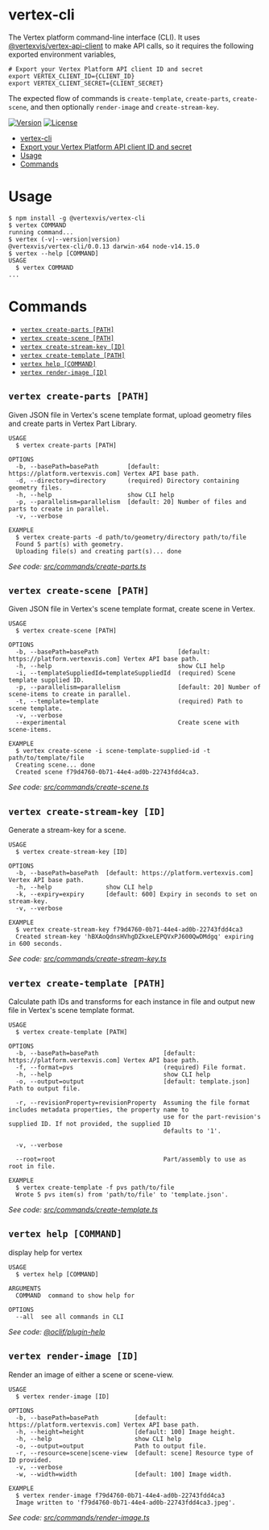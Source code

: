 # vertex-cli

The Vertex platform command-line interface (CLI). It uses [@vertexvis/vertex-api-client](https://github.com/vertexvis/vertex-api-client-ts) to make API calls, so it requires the following exported environment variables,

```shell
# Export your Vertex Platform API client ID and secret
export VERTEX_CLIENT_ID={CLIENT_ID}
export VERTEX_CLIENT_SECRET={CLIENT_SECRET}
```

The expected flow of commands is `create-template`, `create-parts`, `create-scene`, and then optionally `render-image` and `create-stream-key`.

[![Version](https://img.shields.io/npm/v/@vertexvis/vertex-cli.svg)](https://www.npmjs.com/package/@vertexvis/vertex-cli)
[![License](https://img.shields.io/npm/l/@vertexvis/vertex-cli.svg)](https://github.com/Vertexvis/vertex-cli/blob/master/LICENSE)

<!-- toc -->
* [vertex-cli](#vertex-cli)
* [Export your Vertex Platform API client ID and secret](#export-your-vertex-platform-api-client-id-and-secret)
* [Usage](#usage)
* [Commands](#commands)
<!-- tocstop -->

# Usage

<!-- usage -->
```sh-session
$ npm install -g @vertexvis/vertex-cli
$ vertex COMMAND
running command...
$ vertex (-v|--version|version)
@vertexvis/vertex-cli/0.0.13 darwin-x64 node-v14.15.0
$ vertex --help [COMMAND]
USAGE
  $ vertex COMMAND
...
```
<!-- usagestop -->

# Commands

<!-- commands -->
* [`vertex create-parts [PATH]`](#vertex-create-parts-path)
* [`vertex create-scene [PATH]`](#vertex-create-scene-path)
* [`vertex create-stream-key [ID]`](#vertex-create-stream-key-id)
* [`vertex create-template [PATH]`](#vertex-create-template-path)
* [`vertex help [COMMAND]`](#vertex-help-command)
* [`vertex render-image [ID]`](#vertex-render-image-id)

## `vertex create-parts [PATH]`

Given JSON file in Vertex's scene template format, upload geometry files and create parts in Vertex Part Library.

```
USAGE
  $ vertex create-parts [PATH]

OPTIONS
  -b, --basePath=basePath        [default: https://platform.vertexvis.com] Vertex API base path.
  -d, --directory=directory      (required) Directory containing geometry files.
  -h, --help                     show CLI help
  -p, --parallelism=parallelism  [default: 20] Number of files and parts to create in parallel.
  -v, --verbose

EXAMPLE
  $ vertex create-parts -d path/to/geometry/directory path/to/file
  Found 5 part(s) with geometry.
  Uploading file(s) and creating part(s)... done
```

_See code: [src/commands/create-parts.ts](https://github.com/Vertexvis/vertex-cli/blob/v0.0.13/src/commands/create-parts.ts)_

## `vertex create-scene [PATH]`

Given JSON file in Vertex's scene template format, create scene in Vertex.

```
USAGE
  $ vertex create-scene [PATH]

OPTIONS
  -b, --basePath=basePath                      [default: https://platform.vertexvis.com] Vertex API base path.
  -h, --help                                   show CLI help
  -i, --templateSuppliedId=templateSuppliedId  (required) Scene template supplied ID.
  -p, --parallelism=parallelism                [default: 20] Number of scene-items to create in parallel.
  -t, --template=template                      (required) Path to scene template.
  -v, --verbose
  --experimental                               Create scene with scene-items.

EXAMPLE
  $ vertex create-scene -i scene-template-supplied-id -t path/to/template/file
  Creating scene... done
  Created scene f79d4760-0b71-44e4-ad0b-22743fdd4ca3.
```

_See code: [src/commands/create-scene.ts](https://github.com/Vertexvis/vertex-cli/blob/v0.0.13/src/commands/create-scene.ts)_

## `vertex create-stream-key [ID]`

Generate a stream-key for a scene.

```
USAGE
  $ vertex create-stream-key [ID]

OPTIONS
  -b, --basePath=basePath  [default: https://platform.vertexvis.com] Vertex API base path.
  -h, --help               show CLI help
  -k, --expiry=expiry      [default: 600] Expiry in seconds to set on stream-key.
  -v, --verbose

EXAMPLE
  $ vertex create-stream-key f79d4760-0b71-44e4-ad0b-22743fdd4ca3
  Created stream-key 'hBXAoQdnsHVhgDZkxeLEPQVxPJ600QwDMdgq' expiring in 600 seconds.
```

_See code: [src/commands/create-stream-key.ts](https://github.com/Vertexvis/vertex-cli/blob/v0.0.13/src/commands/create-stream-key.ts)_

## `vertex create-template [PATH]`

Calculate path IDs and transforms for each instance in file and output new file in Vertex's scene template format.

```
USAGE
  $ vertex create-template [PATH]

OPTIONS
  -b, --basePath=basePath                  [default: https://platform.vertexvis.com] Vertex API base path.
  -f, --format=pvs                         (required) File format.
  -h, --help                               show CLI help
  -o, --output=output                      [default: template.json] Path to output file.

  -r, --revisionProperty=revisionProperty  Assuming the file format includes metadata properties, the property name to
                                           use for the part-revision's supplied ID. If not provided, the supplied ID
                                           defaults to '1'.

  -v, --verbose

  --root=root                              Part/assembly to use as root in file.

EXAMPLE
  $ vertex create-template -f pvs path/to/file
  Wrote 5 pvs item(s) from 'path/to/file' to 'template.json'.
```

_See code: [src/commands/create-template.ts](https://github.com/Vertexvis/vertex-cli/blob/v0.0.13/src/commands/create-template.ts)_

## `vertex help [COMMAND]`

display help for vertex

```
USAGE
  $ vertex help [COMMAND]

ARGUMENTS
  COMMAND  command to show help for

OPTIONS
  --all  see all commands in CLI
```

_See code: [@oclif/plugin-help](https://github.com/oclif/plugin-help/blob/v3.2.0/src/commands/help.ts)_

## `vertex render-image [ID]`

Render an image of either a scene or scene-view.

```
USAGE
  $ vertex render-image [ID]

OPTIONS
  -b, --basePath=basePath          [default: https://platform.vertexvis.com] Vertex API base path.
  -h, --height=height              [default: 100] Image height.
  -h, --help                       show CLI help
  -o, --output=output              Path to output file.
  -r, --resource=scene|scene-view  [default: scene] Resource type of ID provided.
  -v, --verbose
  -w, --width=width                [default: 100] Image width.

EXAMPLE
  $ vertex render-image f79d4760-0b71-44e4-ad0b-22743fdd4ca3
  Image written to 'f79d4760-0b71-44e4-ad0b-22743fdd4ca3.jpeg'.
```

_See code: [src/commands/render-image.ts](https://github.com/Vertexvis/vertex-cli/blob/v0.0.13/src/commands/render-image.ts)_
<!-- commandsstop -->
